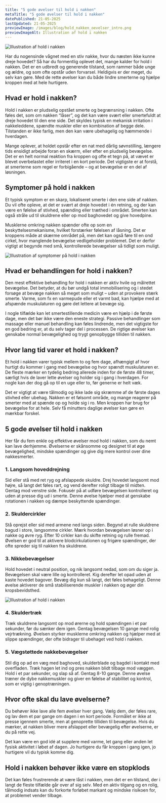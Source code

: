 ```yaml
---
title: "5 gode øvelser til hold i nakken"
metaTitle: "5 gode øvelser til hold i nakken"
datePublished: 21-05-2025
lastUpdated: 21-05-2025
previewImage: /images/blog/hold_nakken_oevelser_intro.png
previewImageAlt: Illustration af hold i nakken
---
```


![Illustration af hold i nakken](/images/blog/hold_nakken_oevelser_intro.png)

Har du nogensinde vågnet med en stiv nakke, hvor du næsten ikke kunne dreje hovedet? Så har du formentlig oplevet det, mange kalder for hold i nakken. Det er en udbredt og generende tilstand, som rammer både unge og ældre, og som ofte opstår uden forvarsel. Heldigvis er der meget, du selv kan gøre. Med de rette øvelser kan du både lindre smerterne og hjælpe kroppen med at hele hurtigere.

## Hvad er hold i nakken?

Hold i nakken er pludselig opstået smerte og begrænsning i nakken. Ofte føles det, som om nakken “låser”, og det kan være svært eller smertefuldt at dreje hovedet til den ene side. Det skyldes typisk en mekanisk irritation i nakkeleddene, spændte muskler eller en kombination af begge dele. Tilstanden er ikke farlig, men den kan være ubehagelig og hæmmende i hverdagen.

Mange oplever, at holdet opstår efter en nat med dårlig søvnstilling, længere tids ensidigt arbejde foran en skærm, eller efter en pludselig bevægelse. Det er en helt normal reaktion fra kroppen og ofte et tegn på, at vævet er blevet overbelastet eller irriteret i en kort periode. Det vigtigste er at forstå, at smerterne som regel er forbigående – og at bevægelse er en del af løsningen.

## Symptomer på hold i nakken

Et typisk symptom er en skarp, lokaliseret smerte i den ene side af nakken. Du vil ofte opleve, at det er svært at dreje hovedet i én retning, og der kan være en følelse af stivhed, spænding eller træthed i området. Smerten kan også stråle ud til skuldrene eller op mod baghovedet og give hovedpine.

Musklerne omkring nakken spænder ofte op som en beskyttelsesmekanisme, hvilket forstærker følelsen af låsning. Det er kroppens måde at skærme området på, men det kan også føre til en ond cirkel, hvor manglende bevægelse vedligeholder problemet. Det er derfor vigtigt at begynde med små, kontrollerede bevægelser så tidligt som muligt.

![Illustration af symptomer på hold i nakken](/images/blog/hold_nakken_oevelser_oversigt.png)

## Hvad er behandlingen for hold i nakken?

Den mest effektive behandling for hold i nakken er aktiv hvile og målrettet bevægelse. Det betyder, at du bør undgå total immobilisering og i stedet forsøge at bevæge nakken så meget som muligt – uden at provokere stærk smerte. Varme, som fx en varmepude eller et varmt bad, kan hjælpe med at afspænde muskulaturen og gøre det lettere at bevæge sig.

I nogle tilfælde kan let smertestillende medicin være en hjælp i de første dage, men det bør ikke være den eneste strategi. Passive behandlinger som massage eller manuel behandling kan føles lindrende, men det vigtigste for en god bedring er, at du selv tager del i processen. De rigtige øvelser kan genskabe normal bevægelighed og trygt genopbygge tilliden til nakken.

## Hvor lang tid varer et hold i nakken?

Et hold i nakken varer typisk mellem to og fem dage, afhængigt af hvor hurtigt du kommer i gang med bevægelse og hvor spændt muskulaturen er. De fleste mærker en tydelig bedring allerede inden for de første 48 timer, særligt hvis de laver lette øvelser og holder sig i gang i hverdagen. For nogle kan der dog gå op til en uge eller to, før generne er helt væk.

Det er vigtigt at være tålmodig og ikke lade sig skræmme af de første dages stivhed eller ubehag. Nakken er et følsomt område, og mange reagerer på smerter med at spænde op og holde sig i ro. Men kroppen har brug for bevægelse for at hele. Selv få minutters daglige øvelser kan gøre en mærkbar forskel.

## 5 gode øvelser til hold i nakken

Her får du fem enkle og effektive øvelser mod hold i nakken, som du nemt kan lave derhjemme. Øvelserne er skånsomme og designet til at øge bevægelighed, mindske spændinger og give dig mere kontrol over dine nakkesmerter.

### 1. Langsom hoveddrejning

Sid eller stå med ret ryg og afslappede skuldre. Drej hovedet langsomt mod højre, så langt det føles rart, og vend derefter roligt tilbage til midten. Gentag mod venstre side. Fokusér på at udføre bevægelsen kontrolleret og uden at presse dig ud i smerte. Denne øvelse hjælper med at genskabe rotationen i nakken og dæmpe beskyttende spændinger.

### 2. Skuldercirkler

Stå oprejst eller sid med armene ned langs siden. Begynd at rulle skuldrene bagud i store, langsomme cirkler. Mærk hvordan bevægelsen løsner op i nakke og øvre ryg. Efter 10 cirkler kan du skifte retning og rulle fremad. Øvelsen er god til at aktivere blodcirkulationen og frigøre spændinger, der ofte spreder sig til nakken fra skuldrene.

### 3. Nikkebevægelser

Hold hovedet i neutral position, og nik langsomt nedad, som om du siger ja. Bevægelsen skal være lille og kontrolleret. Kig derefter let opad uden at kaste hovedet bagover. Bevæg dig kun så langt, det føles behageligt. Denne øvelse aktiverer de små stabiliserende muskler i nakken og øger din kropsbevidsthed.

![Illustration af hold i nakken](/images/blog/hold_nakken_oevelser_straek.png)

### 4. Skuldertræk

Træk skuldrene langsomt op mod ørerne og hold spændingen i et par sekunder, før du sænker dem igen. Gentag bevægelsen 10 gange med rolig vejrtrækning. Øvelsen styrker musklerne omkring nakken og hjælper med at slippe spændinger, der ofte bidrager til ubehaget ved hold i nakken.

### 5. Vægstøttede nakkebevægelser

Stil dig op ad en væg med baghoved, skulderblade og bagdel i kontakt med overfladen. Træk hagen let ind og pres nakken blidt tilbage mod væggen. Hold i et par sekunder, og slap så af. Gentag 8-10 gange. Denne øvelse træner de dybe nakkemuskler og giver en følelse af stabilitet og kontrol, som er vigtig i genoptræningen.

## Hvor ofte skal du lave øvelserne?

Du behøver ikke lave alle fem øvelser hver gang. Vælg dem, der føles rare, og lav dem et par gange om dagen i en kort periode. Formålet er ikke at presse igennem smerte, men at genoprette tilliden til bevægelse. Hvis du mærker, at nakken bliver mere afslappet eller bevægelig efter øvelserne, er du på rette vej.

Det kan være en god idé at supplere med varme, let gang eller anden let fysisk aktivitet i løbet af dagen. Jo hurtigere du får kroppen i gang igen, jo hurtigere vil du typisk komme dig.

## Hold i nakken behøver ikke være en stopklods

Det kan føles frustrerende at være låst i nakken, men det er en tilstand, der i langt de fleste tilfælde går over af sig selv. Med en aktiv tilgang og en rolig, tålmodig indsats kan du forkorte forløbet markant og mindske risikoen for, at problemet vender tilbage.
